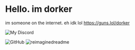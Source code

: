 # Hello. im dorker
im someone on the internet. eh idk lol
https://guns.lol/dorker

![My Discord](https://discord-readme-badge.vercel.app/api?id=1010027106081714239)

<img alt="GitHub" src="https://img.shields.io/badge/dynamic/json?logo=github&label=GitHub+Followers&labelColor=282c34&color=181717&query=%24.data.totalSubs&url=https%3A%2F%2Fapi.spencerwoo.com%2Fsubstats%2F%3Fsource%3Dgithub%26queryKey%3Dmadushadhanushka&longCache=true"/>


<img src="https://myreadme.vercel.app/api/embed/meowgoober?panels=userstatistics,toprepositories,toplanguages,commitgraph" alt="reimaginedreadme" />
